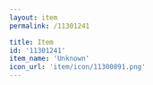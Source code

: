 ```yaml
---
layout: item
permalink: /11301241

title: Item
id: '11301241'
item_name: 'Unknown'
icon_url: 'item/icon/11300891.png'
---
```


